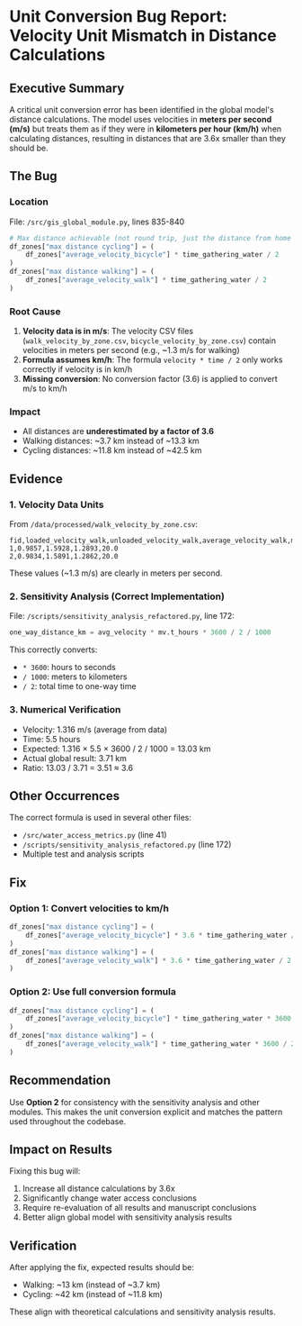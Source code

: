 # Unit Conversion Bug Report: Velocity Unit Mismatch in Distance Calculations

## Executive Summary

A critical unit conversion error has been identified in the global model's distance calculations. The model uses velocities in **meters per second (m/s)** but treats them as if they were in **kilometers per hour (km/h)** when calculating distances, resulting in distances that are 3.6x smaller than they should be.

## The Bug

### Location
File: `/src/gis_global_module.py`, lines 835-840

```python
# Max distance achievable (not round trip, just the distance from home to water source)
df_zones["max distance cycling"] = (
    df_zones["average_velocity_bicycle"] * time_gathering_water / 2
)
df_zones["max distance walking"] = (
    df_zones["average_velocity_walk"] * time_gathering_water / 2
)
```

### Root Cause
1. **Velocity data is in m/s**: The velocity CSV files (`walk_velocity_by_zone.csv`, `bicycle_velocity_by_zone.csv`) contain velocities in meters per second (e.g., ~1.3 m/s for walking)
2. **Formula assumes km/h**: The formula `velocity * time / 2` only works correctly if velocity is in km/h
3. **Missing conversion**: No conversion factor (3.6) is applied to convert m/s to km/h

### Impact
- All distances are **underestimated by a factor of 3.6**
- Walking distances: ~3.7 km instead of ~13.3 km
- Cycling distances: ~11.8 km instead of ~42.5 km

## Evidence

### 1. Velocity Data Units
From `/data/processed/walk_velocity_by_zone.csv`:
```csv
fid,loaded_velocity_walk,unloaded_velocity_walk,average_velocity_walk,max_load_walk
1,0.9857,1.5928,1.2893,20.0
2,0.9834,1.5891,1.2862,20.0
```
These values (~1.3 m/s) are clearly in meters per second.

### 2. Sensitivity Analysis (Correct Implementation)
File: `/scripts/sensitivity_analysis_refactored.py`, line 172:
```python
one_way_distance_km = avg_velocity * mv.t_hours * 3600 / 2 / 1000
```
This correctly converts:
- `* 3600`: hours to seconds
- `/ 1000`: meters to kilometers
- `/ 2`: total time to one-way time

### 3. Numerical Verification
- Velocity: 1.316 m/s (average from data)
- Time: 5.5 hours
- Expected: 1.316 × 5.5 × 3600 / 2 / 1000 = 13.03 km
- Actual global result: 3.71 km
- Ratio: 13.03 / 3.71 = 3.51 ≈ 3.6

## Other Occurrences

The correct formula is used in several other files:
- `/src/water_access_metrics.py` (line 41)
- `/scripts/sensitivity_analysis_refactored.py` (line 172)
- Multiple test and analysis scripts

## Fix

### Option 1: Convert velocities to km/h
```python
df_zones["max distance cycling"] = (
    df_zones["average_velocity_bicycle"] * 3.6 * time_gathering_water / 2
)
df_zones["max distance walking"] = (
    df_zones["average_velocity_walk"] * 3.6 * time_gathering_water / 2
)
```

### Option 2: Use full conversion formula
```python
df_zones["max distance cycling"] = (
    df_zones["average_velocity_bicycle"] * time_gathering_water * 3600 / 2 / 1000
)
df_zones["max distance walking"] = (
    df_zones["average_velocity_walk"] * time_gathering_water * 3600 / 2 / 1000
)
```

## Recommendation

Use **Option 2** for consistency with the sensitivity analysis and other modules. This makes the unit conversion explicit and matches the pattern used throughout the codebase.

## Impact on Results

Fixing this bug will:
1. Increase all distance calculations by 3.6x
2. Significantly change water access conclusions
3. Require re-evaluation of all results and manuscript conclusions
4. Better align global model with sensitivity analysis results

## Verification

After applying the fix, expected results should be:
- Walking: ~13 km (instead of ~3.7 km)
- Cycling: ~42 km (instead of ~11.8 km)

These align with theoretical calculations and sensitivity analysis results.
